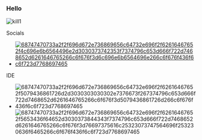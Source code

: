 ### Hello
![kill1](https://user-images.githubusercontent.com/114341251/232183837-2abb3bbc-56d3-4e51-b02e-5f769bc1af92.gif)


Socials
- [![68747470733a2f2f696d672e736869656c64732e696f2f62616467652f4c696e6b6564496e2d3030373742353f7374796c653d666f722d7468652d6261646765266c6f676f3d6c696e6b6564696e266c6f676f436f6c6f723d7768697465](https://user-images.githubusercontent.com/114341251/232183378-766a1a9d-07f5-4d33-98b1-a269aa96f26d.svg)](https://www.linkedin.com/in/jervi-omadto-7a2570249/)


IDE 

- ![68747470733a2f2f696d672e736869656c64732e696f2f62616467652f5079436861726d2d3030303030302e7376673f267374796c653d666f722d7468652d6261646765266c6f676f3d5079436861726d266c6f676f436f6c6f723d7768697465](https://user-images.githubusercontent.com/114341251/232183643-2478aae8-06fe-4f44-b522-670d27ea07d4.svg)
![68747470733a2f2f696d672e736869656c64732e696f2f62616467652f5653436f64652d3030373844343f7374796c653d666f722d7468652d6261646765266c6f676f3d76697375616c25323073747564696f253230636f6465266c6f676f436f6c6f723d7768697465](https://user-images.githubusercontent.com/114341251/232183662-3fbfeb50-8dc2-4852-97af-33078b55402b.svg)

<!--
**jrvmdt/jrvmdt** is a ✨ _special_ ✨ repository because its `README.md` (this file) appears on your GitHub profile.

Here are some ideas to get you started:!


- 🔭 I’m currently working on ...
- 🌱 I’m currently learning ...
- 👯 I’m looking to collaborate on ...
- 🤔 I’m looking for help with ...
- 💬 Ask me about ...
- 📫 How to reach me: ...
- 😄 Pronouns: ...
- ⚡ Fun fact: ...
-->
